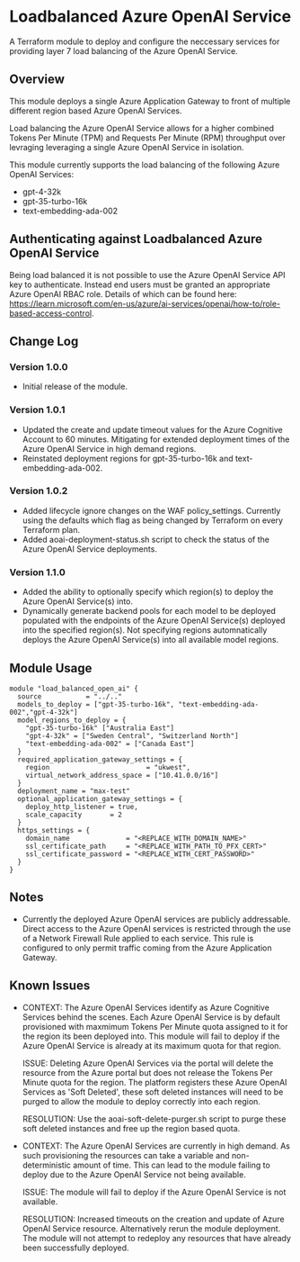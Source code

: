# Loadbalanced Azure OpenAI Service
A Terraform module to deploy and configure the neccessary services for providing layer 7 load balancing of the Azure OpenAI Service. 
## Overview
This module deploys a single Azure Application Gateway to front of multiple different region based Azure OpenAI Services.

Load balancing the Azure OpenAI Service allows for a higher combined Tokens Per Minute (TPM) and Requests Per Minute (RPM) throughput over levraging leveraging a single Azure OpenAI Service in isolation. 

This module currently supports the load balancing of the following Azure OpenAI Services:
* gpt-4-32k
* gpt-35-turbo-16k
* text-embedding-ada-002

## Authenticating against Loadbalanced Azure OpenAI Service
Being load balanced it is not possible to use the Azure OpenAI Service API key to authenticate. Instead end users must be granted an appropriate Azure OpenAI RBAC role. Details of which can be found here: https://learn.microsoft.com/en-us/azure/ai-services/openai/how-to/role-based-access-control.

## Change Log
### Version 1.0.0
  * Initial release of the module.
### Version 1.0.1
  * Updated the create and update timeout values for the Azure Cognitive Account to 60 minutes. Mitigating for extended deployment times 
  of the Azure OpenAI Service in high demand regions. 
  * Reinstated deployment regions for gpt-35-turbo-16k and text-embedding-ada-002.
### Version 1.0.2
  * Added lifecycle ignore changes on the WAF policy_settings. Currently using the defaults which flag as being changed by Terraform on every Terraform plan.
  * Added aoai-deployment-status.sh script to check the status of the Azure OpenAI Service deployments.
### Version 1.1.0
  * Added the ability to optionally specify which region(s) to deploy the Azure OpenAI Service(s) into.
  * Dynamically generate backend pools for each model to be deployed populated with the endpoints of the Azure OpenAI Service(s) deployed into the specified region(s). Not specifying regions automnatically deploys the Azure OpenAI Service(s) into all available model regions.

## Module Usage
```hcl
module "load_balanced_open_ai" {
  source           = "../.."
  models_to_deploy = ["gpt-35-turbo-16k", "text-embedding-ada-002","gpt-4-32k"]
  model_regions_to_deploy = {
    "gpt-35-turbo-16k" ["Australia East"]
    "gpt-4-32k" = ["Sweden Central", "Switzerland North"]
    "text-embedding-ada-002" = ["Canada East"]
  }
  required_application_gateway_settings = {
    region                        = "ukwest",
    virtual_network_address_space = ["10.41.0.0/16"]
  }
  deployment_name = "max-test"
  optional_application_gateway_settings = {
    deploy_http_listener = true,
    scale_capacity       = 2
  }
  https_settings = {
    domain_name              = "<REPLACE_WITH_DOMAIN_NAME>"
    ssl_certificate_path     = "<REPLACE_WITH_PATH_TO_PFX_CERT>"
    ssl_certificate_password = "<REPLACE_WITH_CERT_PASSWORD>"
  }
}
```
## Notes
* Currently the deployed Azure OpenAI services are publicly addressable. Direct access to the Azure OpenAI services is restricted through the use of a Network Firewall Rule applied to each service. This rule is configured to only permit traffic coming from the Azure Application Gateway. 

## Known Issues  
  
* CONTEXT: The Azure OpenAI Services identify as Azure Cognitive Services behind the scenes. Each Azure OpenAI Service is by default provisioned with maxmimum Tokens Per Minute quota assigned to it for the region its been deployed into. This module will fail to deploy if the Azure OpenAI Service is already at its maximum quota for that region.    
      
  ISSUE: Deleting Azure OpenAI Services via the portal will delete the resource from the Azure portal but does not release the Tokens Per Minute quota for the region. The platform registers these Azure OpenAI Services as 'Soft Deleted', these soft deleted instances will need to be purged to allow the module to deploy correctly into each region.    
      
  RESOLUTION: Use the aoai-soft-delete-purger.sh script to purge these soft deleted instances and free up the region based quota.  

* CONTEXT: The Azure OpenAI Services are currently in high demand. As such provisioning the resources can take a variable and non-deterministic amount of time. This can lead to the module failing to deploy due to the Azure OpenAI Service not being available.    
      
  ISSUE: The module will fail to deploy if the Azure OpenAI Service is not available.    
      
  RESOLUTION: Increased timeouts on the creation and update of Azure OpenAI Service resource. Alternatively rerun the module deployment. The module will not attempt to redeploy any resources that have already been successfully deployed.
